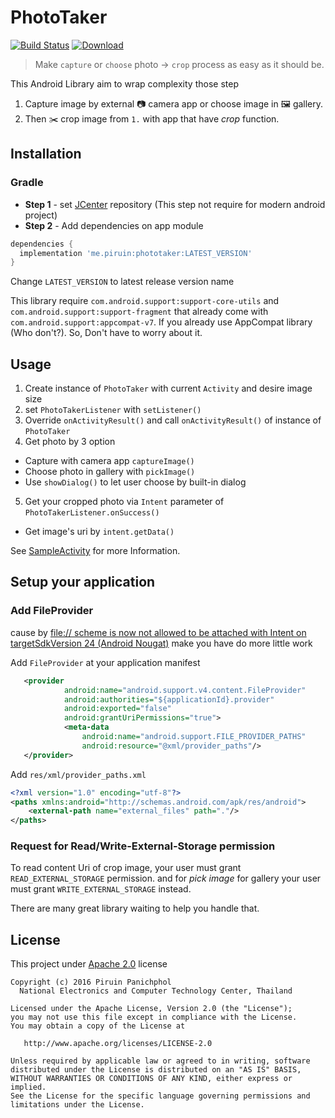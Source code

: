 # PhotoTaker
[![Build Status](https://travis-ci.org/piruin/phototaker.svg?branch=master)](https://travis-ci.org/piruin/phototaker)
[![Download](https://api.bintray.com/packages/blazei/maven/PhotoTaker/images/download.svg)](https://bintray.com/blazei/maven/PhotoTaker/_latestVersion)

> Make `capture` or `choose` photo -> `crop` process as easy as it should be.

This Android Library aim to wrap complexity those step

1. Capture image by external :camera: camera app or choose image in :framed_picture: gallery.
2. Then :scissors: crop image from `1.` with app that have _crop_ function.

## Installation

### Gradle

- **Step 1** - set [JCenter] repository (This step not require for modern android project)
- **Step 2** - Add dependencies on app module

```groovy
dependencies {
  implementation 'me.piruin:phototaker:LATEST_VERSION'
}
```
Change `LATEST_VERSION` to latest release version name

This library require `com.android.support:support-core-utils` and `com.android.support:support-fragment` that already come with `com.android.support:appcompat-v7`. If you already use AppCompat library (Who don't?). So, Don't have to worry about it.

## Usage

1. Create instance of `PhotoTaker` with current `Activity` and desire image size
2. set `PhotoTakerListener` with `setListener()`
3. Override `onActivityResult()` and call `onActivityResult()` of instance of `PhotoTaker`
4. Get photo by 3 option
  * Capture with camera app `captureImage()`
  * Choose photo in gallery with `pickImage()`
  * Use `showDialog()` to let user choose by built-in dialog
5. Get your cropped photo via `Intent` parameter of `PhotoTakerListener.onSuccess()`
  * Get image's uri by `intent.getData()`

See [SampleActivity] for more Information.

## Setup your application

### Add FileProvider
cause by [file:// scheme is now not allowed to be attached with Intent on targetSdkVersion 24 (Android Nougat)](https://inthecheesefactory.com/blog/how-to-share-access-to-file-with-fileprovider-on-android-nougat/en) make you have do more little work

Add `FileProvider` at your application manifest

```xml
   <provider
            android:name="android.support.v4.content.FileProvider"
            android:authorities="${applicationId}.provider"
            android:exported="false"
            android:grantUriPermissions="true">
            <meta-data
                android:name="android.support.FILE_PROVIDER_PATHS"
                android:resource="@xml/provider_paths"/>
   </provider>
```

Add `res/xml/provider_paths.xml`

```xml
<?xml version="1.0" encoding="utf-8"?>
<paths xmlns:android="http://schemas.android.com/apk/res/android">
    <external-path name="external_files" path="."/>
</paths>

```

### Request for Read/Write-External-Storage permission

To read content Uri of crop image, your user must grant `READ_EXTERNAL_STORAGE` permission.
and for *pick image* for gallery your user must grant `WRITE_EXTERNAL_STORAGE` instead.

There are many great library waiting to help you handle that.

## License

This project under [Apache 2.0](http://www.apache.org/licenses/LICENSE-2.0) license

    Copyright (c) 2016 Piruin Panichphol
      National Electronics and Computer Technology Center, Thailand

    Licensed under the Apache License, Version 2.0 (the "License");
    you may not use this file except in compliance with the License.
    You may obtain a copy of the License at

       http://www.apache.org/licenses/LICENSE-2.0

    Unless required by applicable law or agreed to in writing, software
    distributed under the License is distributed on an "AS IS" BASIS,
    WITHOUT WARRANTIES OR CONDITIONS OF ANY KIND, either express or implied.
    See the License for the specific language governing permissions and
    limitations under the License.

[JCenter]: https://bintray.com/bintray/jcenter
[SampleActivity]: https://github.com/piruin/phototaker/blob/master/phototaker-sample/src/main/java/me/piruin/phototaker/sample/SampleActivity.java
